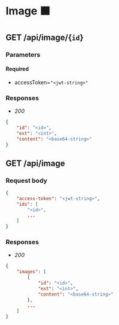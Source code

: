 # Image ⬛️

## GET /api/image/{`id`}

### Parameters
#### Required
- accessToken=`"<jwt-string>"`

### Responses
- *200*
```json
{
    "id": "<id>",
    "ext": "<int>",
    "content": "<base64-string>"
}
```

## GET /api/image

### Request body
```json
{
    "access-token": "<jwt-string>",
    "ids": [
        "<id>",
        ...
    ]
}
```

### Responses
- *200*
```json
{
    "images": [
        {
            "id": "<id>",
            "ext": "<int>",
            "content": "<base64-string>"
        },
        ...
    ]
}
```